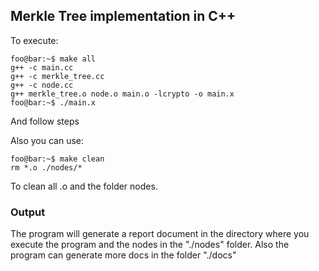 ## Merkle Tree implementation in C++

To execute:
```console
foo@bar:~$ make all
g++ -c main.cc
g++ -c merkle_tree.cc
g++ -c node.cc
g++ merkle_tree.o node.o main.o -lcrypto -o main.x
foo@bar:~$ ./main.x
```
And follow steps

Also you can use:
```console
foo@bar:~$ make clean
rm *.o ./nodes/*
```
To clean all .o and the folder nodes.

### Output

The program will generate a report document in the directory where you execute the program and the nodes in the "./nodes" folder. Also the program can generate more docs in the folder "./docs"